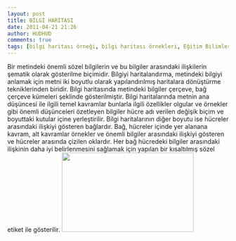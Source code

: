 ```yaml
---
layout: post
title: BİLGİ HARİTASI
date: 2011-04-21 21:26
author: HUDHUD
comments: true
tags: [bilgi haritası örneği, bilgi haritası örnekleri, Eğitim Bilimleri, Eğitim Bilimleri]
---
```

Bir metindeki önemli sözel bilgilerin ve bu bilgiler arasındaki ilişkilerin şematik olarak gösterilme biçimidir. Bilgiyi haritalandırma, metindeki bilgiyi anlamak için metni iki boyutlu olarak yapılandırılmış haritalara dönüştürme tekniklerinden biridir. Bilgi haritasında metindeki bilgiler çerçeve, bağ çerçeve kümeleri şeklinde gösterilmiştir. Bilgi haritalarında metnin ana düşüncesi ile ilgili temel kavramlar bunlarla ilgili özellikler olgular ve örnekler gibi önemli düşünceleri özetleyen bilgiler hücre adı verilen değişik biçim ve boyuttaki kutular içine yerleştirilir. Bilgi haritalarının diğer boyutu ise hücreler arasındaki ilişkiyi gösteren bağlardır. Bağ, hücreler içinde yer alanana kavram, alt kavramlar örnekler ve önemli bilgiler arasındaki ilişkiyi gösteren ve hücreler arasında çizilen oklardır. Her bağ hücredeki bilgiler arasındaki ilişkinin daha iyi belirlenmesini sağlamak için yapılan bir kısaltılmış sözel etiket ile gösterilir.
<a href="http://www.egitimvaktim.com/dosyalar/2011/04/bilgi-haritasi.jpg"><img class="alignnone size-medium wp-image-426" title="bilgi-haritasi" src="http://www.egitimvaktim.com/dosyalar/2011/04/bilgi-haritasi-300x180.jpg" alt="" width="300" height="180" /></a>
